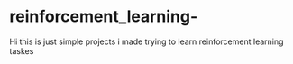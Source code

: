 # reinforcement_learning-
Hi this is just simple projects i made trying to learn reinforcement learning  taskes 
